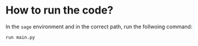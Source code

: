 # How to run the code?
In the `sage` environment and in the correct path, run the follwoing command:

```py
run main.py
```
